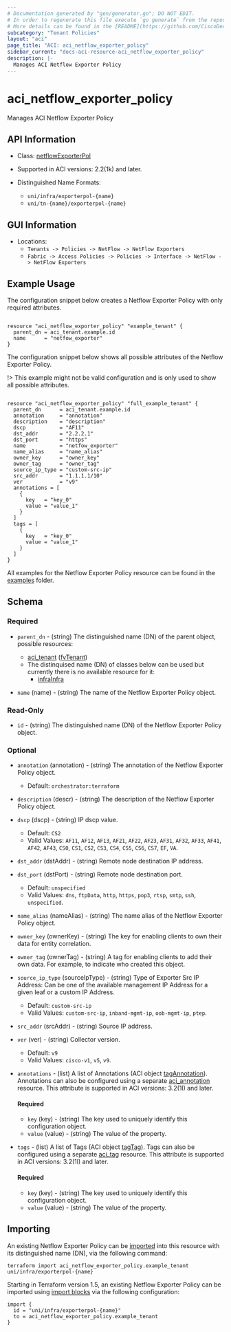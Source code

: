```yaml
---
# Documentation generated by "gen/generator.go"; DO NOT EDIT.
# In order to regenerate this file execute `go generate` from the repository root.
# More details can be found in the [README](https://github.com/CiscoDevNet/terraform-provider-aci/blob/master/README.md).
subcategory: "Tenant Policies"
layout: "aci"
page_title: "ACI: aci_netflow_exporter_policy"
sidebar_current: "docs-aci-resource-aci_netflow_exporter_policy"
description: |-
  Manages ACI Netflow Exporter Policy
---
```


# aci_netflow_exporter_policy #

Manages ACI Netflow Exporter Policy



## API Information ##

* Class: [netflowExporterPol](https://pubhub.devnetcloud.com/media/model-doc-latest/docs/app/index.html#/objects/netflowExporterPol/overview)

* Supported in ACI versions: 2.2(1k) and later.

* Distinguished Name Formats:
  - `uni/infra/exporterpol-{name}`
  - `uni/tn-{name}/exporterpol-{name}`

## GUI Information ##

* Locations:
  - `Tenants -> Policies -> NetFlow -> NetFlow Exporters`
  - `Fabric -> Access Policies -> Policies -> Interface -> NetFlow -> NetFlow Exporters`

## Example Usage ##

The configuration snippet below creates a Netflow Exporter Policy with only required attributes.

```hcl

resource "aci_netflow_exporter_policy" "example_tenant" {
  parent_dn = aci_tenant.example.id
  name      = "netfow_exporter"
}

```
The configuration snippet below shows all possible attributes of the Netflow Exporter Policy.

!> This example might not be valid configuration and is only used to show all possible attributes.

```hcl

resource "aci_netflow_exporter_policy" "full_example_tenant" {
  parent_dn      = aci_tenant.example.id
  annotation     = "annotation"
  description    = "description"
  dscp           = "AF11"
  dst_addr       = "2.2.2.1"
  dst_port       = "https"
  name           = "netfow_exporter"
  name_alias     = "name_alias"
  owner_key      = "owner_key"
  owner_tag      = "owner_tag"
  source_ip_type = "custom-src-ip"
  src_addr       = "1.1.1.1/10"
  ver            = "v9"
  annotations = [
    {
      key   = "key_0"
      value = "value_1"
    }
  ]
  tags = [
    {
      key   = "key_0"
      value = "value_1"
    }
  ]
}

```

All examples for the Netflow Exporter Policy resource can be found in the [examples](https://github.com/CiscoDevNet/terraform-provider-aci/tree/master/examples/resources/aci_netflow_exporter_policy) folder.

## Schema ##

### Required ###

* `parent_dn` - (string) The distinguished name (DN) of the parent object, possible resources:
  - [aci_tenant](https://registry.terraform.io/providers/CiscoDevNet/aci/latest/docs/resources/tenant) ([fvTenant](https://pubhub.devnetcloud.com/media/model-doc-latest/docs/app/index.html#/objects/fvTenant/overview))
  - The distinquised name (DN) of classes below can be used but currently there is no available resource for it:
    - [infraInfra](https://pubhub.devnetcloud.com/media/model-doc-latest/docs/app/index.html#/objects/infraInfra/overview)

* `name` (name) - (string) The name of the Netflow Exporter Policy object.

### Read-Only ###

* `id` - (string) The distinguished name (DN) of the Netflow Exporter Policy object.

### Optional ###
  
* `annotation` (annotation) - (string) The annotation of the Netflow Exporter Policy object.
  - Default: `orchestrator:terraform`
* `description` (descr) - (string) The description of the Netflow Exporter Policy object.
* `dscp` (dscp) - (string) IP dscp value.
  - Default: `CS2`
  - Valid Values: `AF11`, `AF12`, `AF13`, `AF21`, `AF22`, `AF23`, `AF31`, `AF32`, `AF33`, `AF41`, `AF42`, `AF43`, `CS0`, `CS1`, `CS2`, `CS3`, `CS4`, `CS5`, `CS6`, `CS7`, `EF`, `VA`.
* `dst_addr` (dstAddr) - (string) Remote node destination IP address.
* `dst_port` (dstPort) - (string) Remote node destination port.
  - Default: `unspecified`
  - Valid Values: `dns`, `ftpData`, `http`, `https`, `pop3`, `rtsp`, `smtp`, `ssh`, `unspecified`.
* `name_alias` (nameAlias) - (string) The name alias of the Netflow Exporter Policy object.
* `owner_key` (ownerKey) - (string) The key for enabling clients to own their data for entity correlation.
* `owner_tag` (ownerTag) - (string) A tag for enabling clients to add their own data. For example, to indicate who created this object.
* `source_ip_type` (sourceIpType) - (string) Type of Exporter Src IP Address: Can be one of the available management IP Address for a given leaf or a custom IP Address.
  - Default: `custom-src-ip`
  - Valid Values: `custom-src-ip`, `inband-mgmt-ip`, `oob-mgmt-ip`, `ptep`.
* `src_addr` (srcAddr) - (string) Source IP address.
* `ver` (ver) - (string) Collector version.
  - Default: `v9`
  - Valid Values: `cisco-v1`, `v5`, `v9`.

* `annotations` - (list) A list of Annotations (ACI object [tagAnnotation](https://pubhub.devnetcloud.com/media/model-doc-latest/docs/app/index.html#/objects/tagAnnotation/overview)). Annotations can also be configured using a separate [aci_annotation](https://registry.terraform.io/providers/CiscoDevNet/aci/latest/docs/resources/annotation) resource. This attribute is supported in ACI versions: 3.2(1l) and later.
  
  #### Required ####
  
  * `key` (key) - (string) The key used to uniquely identify this configuration object.
  * `value` (value) - (string) The value of the property.

* `tags` - (list) A list of Tags (ACI object [tagTag](https://pubhub.devnetcloud.com/media/model-doc-latest/docs/app/index.html#/objects/tagTag/overview)). Tags can also be configured using a separate [aci_tag](https://registry.terraform.io/providers/CiscoDevNet/aci/latest/docs/resources/tag) resource. This attribute is supported in ACI versions: 3.2(1l) and later.
  
  #### Required ####
  
  * `key` (key) - (string) The key used to uniquely identify this configuration object.
  * `value` (value) - (string) The value of the property.

## Importing

An existing Netflow Exporter Policy can be [imported](https://www.terraform.io/docs/import/index.html) into this resource with its distinguished name (DN), via the following command:

```
terraform import aci_netflow_exporter_policy.example_tenant uni/infra/exporterpol-{name}
```

Starting in Terraform version 1.5, an existing Netflow Exporter Policy can be imported
using [import blocks](https://developer.hashicorp.com/terraform/language/import) via the following configuration:

```
import {
  id = "uni/infra/exporterpol-{name}"
  to = aci_netflow_exporter_policy.example_tenant
}
```
